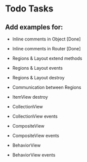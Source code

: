 # Todo Tasks

## Add examples for:
* Inline comments in Object [Done]
* Inline comments in Router [Done]

* Regions & Layout extend methods
* Regions & Layout events
* Regions & Layout destroy
* Communication between Regions

* ItemView destroy

* CollectionView
* CollectionView events

* CompositeView
* CompositeView events

* BehaviorView
* BehaviorView events
